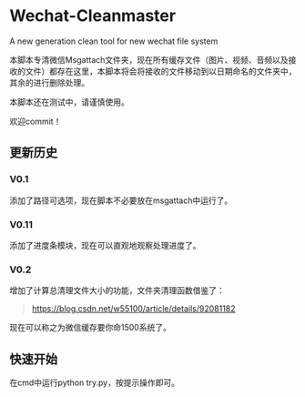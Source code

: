 # Wechat-Cleanmaster
A new generation clean tool for new wechat file system

本脚本专清微信Msgattach文件夹，现在所有缓存文件（图片、视频、音频以及接收的文件）都存在这里，本脚本将会将接收的文件移动到以日期命名的文件夹中，其余的进行删除处理。

本脚本还在测试中，请谨慎使用。

欢迎commit！

## 更新历史

### V0.1
添加了路径可选项，现在脚本不必要放在msgattach中运行了。

### V0.11
添加了进度条模块，现在可以直观地观察处理进度了。

### V0.2
增加了计算总清理文件大小的功能，文件夹清理函数借鉴了：
>https://blog.csdn.net/w55100/article/details/92081182

现在可以称之为微信缓存要你命1500系统了。

## 快速开始
在cmd中运行python try.py，按提示操作即可。
